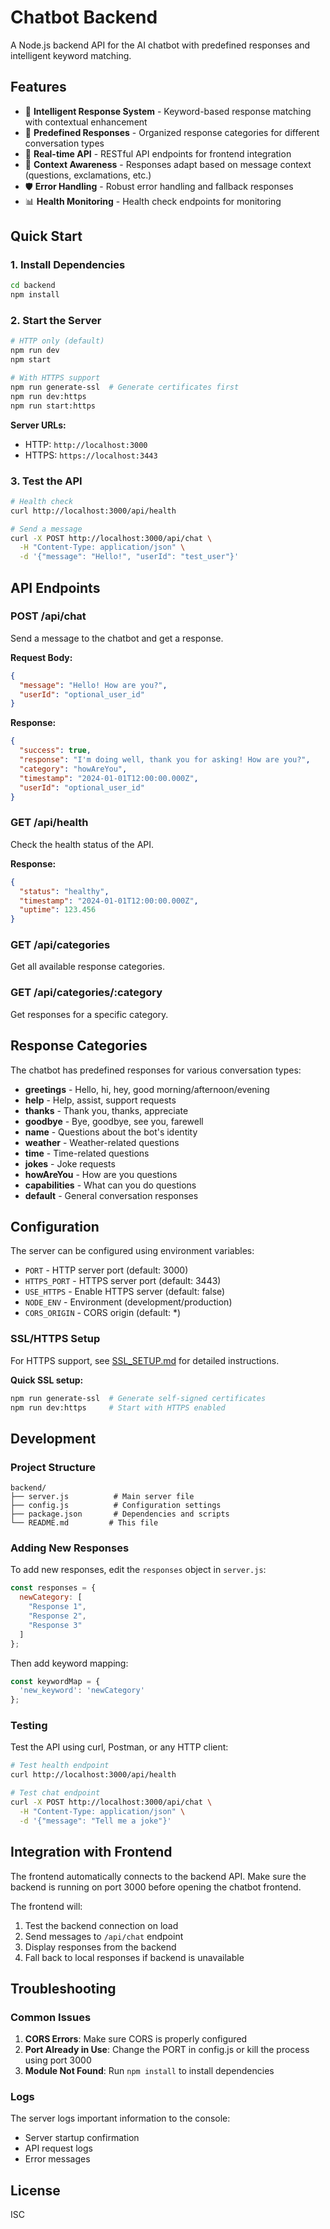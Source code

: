 # Chatbot Backend

A Node.js backend API for the AI chatbot with predefined responses and intelligent keyword matching.

## Features

- 🤖 **Intelligent Response System** - Keyword-based response matching with contextual enhancement
- 📝 **Predefined Responses** - Organized response categories for different conversation types
- 🔄 **Real-time API** - RESTful API endpoints for frontend integration
- 🎯 **Context Awareness** - Responses adapt based on message context (questions, exclamations, etc.)
- 🛡️ **Error Handling** - Robust error handling and fallback responses
- 📊 **Health Monitoring** - Health check endpoints for monitoring

## Quick Start

### 1. Install Dependencies

```bash
cd backend
npm install
```

### 2. Start the Server

```bash
# HTTP only (default)
npm run dev
npm start

# With HTTPS support
npm run generate-ssl  # Generate certificates first
npm run dev:https
npm run start:https
```

**Server URLs:**
- HTTP: `http://localhost:3000`
- HTTPS: `https://localhost:3443`

### 3. Test the API

```bash
# Health check
curl http://localhost:3000/api/health

# Send a message
curl -X POST http://localhost:3000/api/chat \
  -H "Content-Type: application/json" \
  -d '{"message": "Hello!", "userId": "test_user"}'
```

## API Endpoints

### POST /api/chat
Send a message to the chatbot and get a response.

**Request Body:**
```json
{
  "message": "Hello! How are you?",
  "userId": "optional_user_id"
}
```

**Response:**
```json
{
  "success": true,
  "response": "I'm doing well, thank you for asking! How are you?",
  "category": "howAreYou",
  "timestamp": "2024-01-01T12:00:00.000Z",
  "userId": "optional_user_id"
}
```

### GET /api/health
Check the health status of the API.

**Response:**
```json
{
  "status": "healthy",
  "timestamp": "2024-01-01T12:00:00.000Z",
  "uptime": 123.456
}
```

### GET /api/categories
Get all available response categories.

### GET /api/categories/:category
Get responses for a specific category.

## Response Categories

The chatbot has predefined responses for various conversation types:

- **greetings** - Hello, hi, hey, good morning/afternoon/evening
- **help** - Help, assist, support requests
- **thanks** - Thank you, thanks, appreciate
- **goodbye** - Bye, goodbye, see you, farewell
- **name** - Questions about the bot's identity
- **weather** - Weather-related questions
- **time** - Time-related questions
- **jokes** - Joke requests
- **howAreYou** - How are you questions
- **capabilities** - What can you do questions
- **default** - General conversation responses

## Configuration

The server can be configured using environment variables:

- `PORT` - HTTP server port (default: 3000)
- `HTTPS_PORT` - HTTPS server port (default: 3443)
- `USE_HTTPS` - Enable HTTPS server (default: false)
- `NODE_ENV` - Environment (development/production)
- `CORS_ORIGIN` - CORS origin (default: *)

### SSL/HTTPS Setup

For HTTPS support, see [SSL_SETUP.md](SSL_SETUP.md) for detailed instructions.

**Quick SSL setup:**
```bash
npm run generate-ssl  # Generate self-signed certificates
npm run dev:https     # Start with HTTPS enabled
```

## Development

### Project Structure

```
backend/
├── server.js          # Main server file
├── config.js          # Configuration settings
├── package.json       # Dependencies and scripts
└── README.md         # This file
```

### Adding New Responses

To add new responses, edit the `responses` object in `server.js`:

```javascript
const responses = {
  newCategory: [
    "Response 1",
    "Response 2",
    "Response 3"
  ]
};
```

Then add keyword mapping:

```javascript
const keywordMap = {
  'new_keyword': 'newCategory'
};
```

### Testing

Test the API using curl, Postman, or any HTTP client:

```bash
# Test health endpoint
curl http://localhost:3000/api/health

# Test chat endpoint
curl -X POST http://localhost:3000/api/chat \
  -H "Content-Type: application/json" \
  -d '{"message": "Tell me a joke"}'
```

## Integration with Frontend

The frontend automatically connects to the backend API. Make sure the backend is running on port 3000 before opening the chatbot frontend.

The frontend will:
1. Test the backend connection on load
2. Send messages to `/api/chat` endpoint
3. Display responses from the backend
4. Fall back to local responses if backend is unavailable

## Troubleshooting

### Common Issues

1. **CORS Errors**: Make sure CORS is properly configured
2. **Port Already in Use**: Change the PORT in config.js or kill the process using port 3000
3. **Module Not Found**: Run `npm install` to install dependencies

### Logs

The server logs important information to the console:
- Server startup confirmation
- API request logs
- Error messages

## License

ISC
